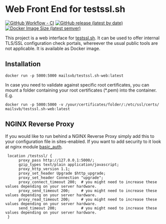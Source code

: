 # Web Front End for testssl.sh

[![GitHub Workflow - CI](https://github.com/mailsvb/testssl.sh-web/workflows/build/badge.svg)](https://github.com/mailsvb/testssl.sh-web/actions?workflow=build)
[![GitHub release (latest by date)](https://img.shields.io/github/v/release/mailsvb/testssl.sh-web)](https://github.com/mailsvb/testssl.sh-web/releases/latest)
[![Docker Image Size (latest semver)](https://img.shields.io/docker/image-size/mailsvb/testssl.sh-web?sort=semver)](https://hub.docker.com/repository/docker/mailsvb/testssl.sh-web)

This project is a web interface for [testssl.sh](https://testssl.sh/). It can be used to offer internal TLS/SSL configuration check portals, whereever the usual public tools are not applicable. It is available as Docker image.

## Installation

`docker run -p 5000:5000 mailsvb/testssl.sh-web:latest`

In case you need to validate against specific root certificates, you can mount a folder containing your root certificates (*.pem) into the container. E.g.

`docker run -p 5000:5000 -v /your/certificates/folder/:/etc/ssl/certs/ mailsvb/testssl.sh-web:latest`

## NGINX Reverse Proxy

If you would like to run behind a NGINX Reverse Proxy simply add this to your configuration file in sites-enabled. 
If you want to add security to it look at nginx module [basic_auth](http://nginx.org/en/docs/http/ngx_http_auth_basic_module.html).

     location /testssl/ {
          proxy_pass http://127.0.0.1:5000/;
          gzip_types text/plain application/javascript;
          proxy_http_version 1.1;
          proxy_set_header Upgrade $http_upgrade;
          proxy_set_header Connection "upgrade";
          proxy_connect_timeout 200;  # you might need to increase these values depending on your server hardware. 
          proxy_send_timeout 200;     # you might need to increase these values depending on your server hardware. 
          proxy_read_timeout 200;     # you might need to increase these values depending on your server hardware. 
          send_timeout 200;           # you might need to increase these values depending on your server hardware. 
     }
